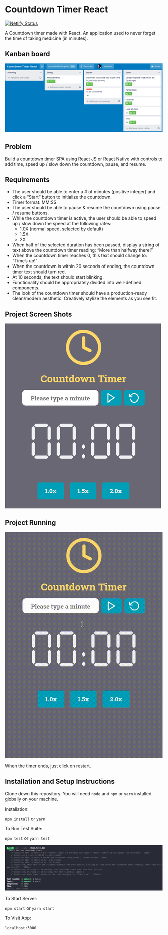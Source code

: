 
# Countdown Timer React

[![Netlify Status](https://api.netlify.com/api/v1/badges/367f5a71-27fb-4ac5-ba66-4966e8c1e96b/deploy-status)](https://countdown-timer-react.netlify.app/)

A Countdown timer made with React.
An application used to never forget the time of taking medicine (in minutes).

## Kanban board
![ Main Screen ](/assets/images/kanban_countdown_timer.png)

## Problem
Build a countdown timer SPA using React JS or React Native with controls to add time, speed up
/ slow down the countdown, pause, and resume.

## Requirements

- The user should be able to enter a # of minutes (positive integer) and click a “Start”
button to initialize the countdown.
- Timer format: MM:SS
- The user should be able to pause & resume the countdown using pause / resume
buttons.
- While the countdown timer is active, the user should be able to speed up / slow down
the speed at the following rates:
	- 1.0X (normal speed, selected by default)
	- 1.5X
	- 2X
- When half of the selected duration has been passed, display a string of text above the
countdown timer reading: “More than halfway there!”
- When the countdown timer reaches 0, this text should change to: “Time’s up!”
- When the countdown is within 20 seconds of ending, the countdown timer text should
turn red.
- At 10 seconds, the text should start blinking.
- Functionality should be appropriately divided into well-defined components.
- The look of the countdown timer should have a production-ready clean/modern
aesthetic. Creatively stylize the elements as you see fit.

## Project Screen Shots

![ Main Screen ](/assets/images/countdown_timer.png)

## Project Running

![ Usability ](/assets/images/countdown_timer.gif)

When the timer ends, just click on restart.

## Installation and Setup Instructions

Clone down this repository. You will need `node` and `npm` or `yarn` installed globally on your machine.

Installation:

`npm install`
or
`yarn`

To Run Test Suite:

`npm test`
or
`yarn test`

![ Tests Screenshot ](/assets/images/countdown_timer_tests.png)

To Start Server:

`npm start`
or
`yarn start`

To Visit App:

`localhost:3000`

